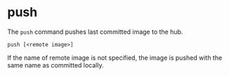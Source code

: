 # push

The `push` command pushes last committed image to the hub.

```
push [<remote image>]
```

If the name of remote image is not specified, the image is pushed with the same name as committed locally.
